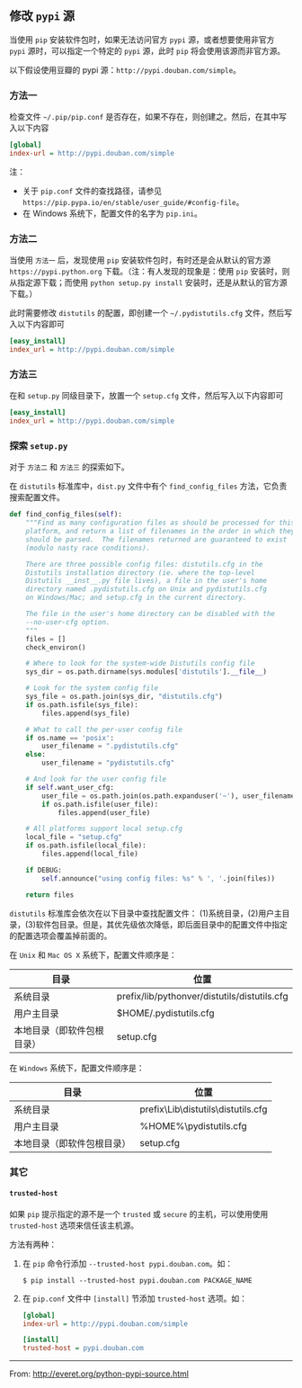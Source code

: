 ## 修改 `pypi` 源

当使用 `pip` 安装软件包时，如果无法访问官方 `pypi` 源，或者想要使用非官方 `pypi` 源时，可以指定一个特定的 `pypi` 源，此时 `pip` 将会使用该源而非官方源。

以下假设使用豆瓣的 pypi 源：`http://pypi.douban.com/simple`。

### 方法一
检查文件 `~/.pip/pip.conf` 是否存在，如果不存在，则创建之。然后，在其中写入以下内容
```ini
[global]
index-url = http://pypi.douban.com/simple
```

注：
- 关于 `pip.conf` 文件的查找路径，请参见 `https://pip.pypa.io/en/stable/user_guide/#config-file`。
- 在 Windows 系统下，配置文件的名字为 `pip.ini`。

### 方法二
当使用 `方法一` 后，发现使用 `pip` 安装软件包时，有时还是会从默认的官方源 `https://pypi.python.org` 下载。（注：有人发现的现象是：使用 `pip` 安装时，则从指定源下载；而使用 `python setup.py install` 安装时，还是从默认的官方源下载。）

此时需要修改 `distutils` 的配置，即创建一个 `~/.pydistutils.cfg` 文件，然后写入以下内容即可
```ini
[easy_install]
index_url = http://pypi.douban.com/simple
```

### 方法三
在和 `setup.py` 同级目录下，放置一个 `setup.cfg` 文件，然后写入以下内容即可
```ini
[easy_install]
index_url = http://pypi.douban.com/simple
```

### 探索 `setup.py`
对于 `方法二` 和 `方法三` 的探索如下。

在 `distutils` 标准库中，`dist.py` 文件中有个 `find_config_files` 方法，它负责搜索配置文件。

```python
def find_config_files(self):
    """Find as many configuration files as should be processed for this
    platform, and return a list of filenames in the order in which they
    should be parsed.  The filenames returned are guaranteed to exist
    (modulo nasty race conditions).

    There are three possible config files: distutils.cfg in the
    Distutils installation directory (ie. where the top-level
    Distutils __inst__.py file lives), a file in the user's home
    directory named .pydistutils.cfg on Unix and pydistutils.cfg
    on Windows/Mac; and setup.cfg in the current directory.

    The file in the user's home directory can be disabled with the
    --no-user-cfg option.
    """
    files = []
    check_environ()

    # Where to look for the system-wide Distutils config file
    sys_dir = os.path.dirname(sys.modules['distutils'].__file__)

    # Look for the system config file
    sys_file = os.path.join(sys_dir, "distutils.cfg")
    if os.path.isfile(sys_file):
        files.append(sys_file)

    # What to call the per-user config file
    if os.name == 'posix':
        user_filename = ".pydistutils.cfg"
    else:
        user_filename = "pydistutils.cfg"

    # And look for the user config file
    if self.want_user_cfg:
        user_file = os.path.join(os.path.expanduser('~'), user_filename)
        if os.path.isfile(user_file):
            files.append(user_file)

    # All platforms support local setup.cfg
    local_file = "setup.cfg"
    if os.path.isfile(local_file):
        files.append(local_file)

    if DEBUG:
        self.announce("using config files: %s" % ', '.join(files))

    return files
```

`distutils` 标准库会依次在以下目录中查找配置文件： (1)系统目录，(2)用户主目录，(3)软件包目录。但是，其优先级依次降低，即后面目录中的配置文件中指定的配置选项会覆盖掉前面的。

在 `Unix` 和 `Mac OS X` 系统下，配置文件顺序是：

 目录  | 位置
-------|-------
系统目录 | prefix/lib/pythonver/distutils/distutils.cfg
用户主目录 | $HOME/.pydistutils.cfg
本地目录（即软件包根目录） | setup.cfg

在 `Windows` 系统下，配置文件顺序是：

 目录  | 位置
-------|-------
系统目录 | prefix\Lib\distutils\distutils.cfg
用户主目录 | %HOME%\pydistutils.cfg
本地目录（即软件包根目录） | setup.cfg

### 其它

#### `trusted-host`
如果 `pip` 提示指定的源不是一个 `trusted` 或 `secure` 的主机，可以使用使用 `trusted-host` 选项来信任该主机源。

方法有两种：
1. 在 `pip` 命令行添加 `--trusted-host pypi.douban.com`。如：
	```shell
	$ pip install --trusted-host pypi.douban.com PACKAGE_NAME
	```
2. 在 `pip.conf` 文件中 `[install]` 节添加 `trusted-host` 选项。如：
	```ini
	[global]
	index-url = http://pypi.douban.com/simple

	[install]
	trusted-host = pypi.douban.com
	```

-----

From: http://everet.org/python-pypi-source.html

